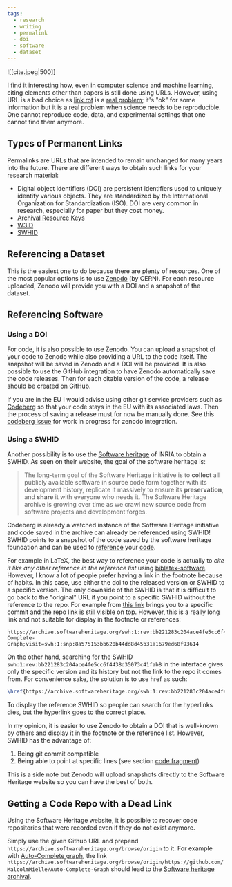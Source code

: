 ```yaml
---
tags:
  - research
  - writing
  - permalink
  - doi
  - software
  - dataset
---
```

![[cite.jpeg|500]]

I find it interesting how, even in computer science and machine learning, citing elements other than papers is still done using URLs.
However, using URL is a bad choice as [link rot](http://dx.doi.org/10.1002/asi.23561) is a [real problem](https://blog.linkody.com/case-studies/link-rot); it's "ok" for some   information but it is a real problem when science needs to be reproducible.
One cannot reproduce code, data, and experimental settings that one cannot find them anymore.

## Types of Permanent Links

Permalinks are URLs that are intended to remain unchanged for many years into the future.
There are different ways to obtain such links for your research material:

* Digital object identifiers (DOI) are persistent identifiers used to uniquely identify various objects. They are standardized by the International Organization for Standardization (ISO). DOI are very common in research, especially for paper but they cost money.
* [Archival Resource Keys](https://arks.org/)
* [W3ID](https://w3id.org/)
* [SWHID](https://www.swhid.org/)

## Referencing a Dataset

This is the easiest one to do because there are plenty of resources.
One of the most popular options is to use [Zenodo](https://zenodo.org) (by CERN).
For each resource uploaded, Zenodo will provide you with a DOI and a snapshot of the dataset.

## Referencing Software

### Using a DOI

For code, it is also possible to use Zenodo.
You can upload a snapshot of your code to Zenodo while also providing a URL to the code itself.
The snapshot will be saved in Zenodo and a DOI will be provided.
It is also possible to use the GitHub integration to have Zenodo automatically save the code releases.
Then for each citable version of the code, a release should be created on GitHub.

If you are in the EU I would advise using other git service providers such as [Codeberg](https://codeberg.org/) so that your code stays in the EU with its associated laws.
Then the process of saving a release must for now be manually done.
See this [codeberg issue](https://codeberg.org/Codeberg/Community/issues/295) for work in progress for zenodo integration.

### Using a SWHID

Another possibility is to use the [Software heritage](https://www.softwareheritage.org/faq/#34_Which_type_of_SWHID_should_I_use_in_my_articledocumentation) of INRIA to obtain a SWHID.
As seen on their website, the goal of the software heritage is:

> The long-term goal of the Software Heritage initiative is to **collect** all publicly available software in source code form together with its development history, replicate it massively to ensure its **preservation**, and **share** it with everyone who needs it. The Software Heritage archive is growing over time as we crawl new source code from software projects and development forges.

Codeberg is already a watched instance of the Software Heritage initiative and code saved in the archive can already be referenced using SWHID!
SWHID points to a snapshot of the code saved by the software heritage foundation and can be used to [reference](https://www.softwareheritage.org/howto-archive-and-reference-your-code/) your [code](https://www.softwareheritage.org/save-and-reference-research-software/).

For example in LaTeX, the best way to reference your code is actually to _cite it like any other reference in the reference list_ using [biblatex-software](https://www.ctan.org/tex-archive/macros/latex/contrib/biblatex-contrib/biblatex-software).
However, I know a lot of people prefer having a link in the footnote because of habits.
In this case, use either the doi to the released version or SWHID to a specific version.
The only downside of the SWHID is that it is difficult to go back to the "original" URL if you point to a specific SWHID without the reference to the repo.
For example from [this link](https://archive.softwareheritage.org/swh:1:rev:bb221283c204ace4fe5cc6f4438d35073c41fab8;origin=https://github.com/MalcolmMielle/Auto-Complete-Graph;visit=swh:1:snp:8a575153bb620b44dd8d45b31a1679ed68f93614) brings you to a specific commit and the repo link is still visible on top.
However, this is a really long link and not suitable for display in the footnote or references:

```
https://archive.softwareheritage.org/swh:1:rev:bb221283c204ace4fe5cc6f4438d35073c41fab8;origin=https://github.com/MalcolmMielle/Auto-Complete-Graph;visit=swh:1:snp:8a575153bb620b44dd8d45b31a1679ed68f93614
```

On the other hand, searching for the SWHID `swh:1:rev:bb221283c204ace4fe5cc6f4438d35073c41fab8` in the interface gives only the specific version and its history but not the link to the repo it comes from.
For convenience sake, the solution is to use href as such:

```latex
\href{https://archive.softwareheritage.org/swh:1:rev:bb221283c204ace4fe5cc6f4438d35073c41fab8;origin=https://github.com/MalcolmMielle/Auto-Complete-Graph;visit=swh:1:snp:8a575153bb620b44dd8d45b31a1679ed68f93614}{swh:1:rev:bb221283c204ace4fe5cc6f4438d35073c41fab8}
```

To display the reference SWHID so people can search for the hyperlinks dies, but the hyperlink goes to the correct place.

In my opinion, it is easier to use Zenodo to obtain a DOI that is well-known by others and display it in the footnote or the reference list.
However, SWHID has the advantage of:

1. Being git commit compatible
2. Being able to point at specific lines (see section [code fragment](https://www.softwareheritage.org/save-and-reference-research-software/))

This is a side note but Zenodo will upload snapshots directly to the Software Heritage website so you can have the best of both.

## Getting a Code Repo with a Dead Link

Using the Software Heritage website, it is possible to recover code repositories that were recorded even if they do not exist anymore.

Simply use the given Github URL and prepend `https://archive.softwareheritage.org/browse/origin` to it.
For example with [Auto-Complete graph](https://github.com/MalcolmMielle/Auto-Complete-Graph), the link `https://archive.softwareheritage.org/browse/origin/https://github.com/MalcolmMielle/Auto-Complete-Graph` should lead to the [Software heritage archival](https://archive.softwareheritage.org/browse/origin/https://github.com/MalcolmMielle/Auto-Complete-Graph).
